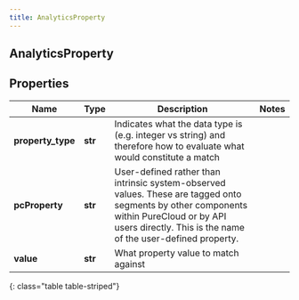 ```yaml
---
title: AnalyticsProperty
---
```

## AnalyticsProperty

## Properties

|Name | Type | Description | Notes|
|------------ | ------------- | ------------- | -------------|
| **property_type** | **str** | Indicates what the data type is (e.g. integer vs string) and therefore how to evaluate what would constitute a match | |
| **pcProperty** | **str** | User-defined rather than intrinsic system-observed values. These are tagged onto segments by other components within PureCloud or by API users directly.  This is the name of the user-defined property. | |
| **value** | **str** | What property value to match against | |
{: class="table table-striped"}


